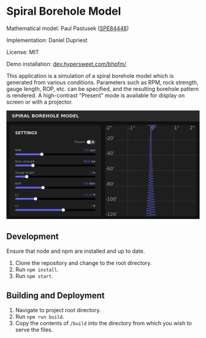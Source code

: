 # Spiral Borehole Model

Mathematical model: Paul Pastusek ([SPE84448](https://onepetro.org/SPEATCE/proceedings-abstract/03ATCE/All-03ATCE/SPE-84448-MS/137797))

Implementation: Daniel Dupriest

License: MIT

Demo installation: [dev.hypersweet.com/bhpfm/](http://dev.hypersweet.com/bhpfm/)

This application is a simulation of a spiral borehole model which is generated from various conditions. Parameters such as RPM, rock strength, gauge length, ROP, etc. can be specified, and the resulting borehole pattern is rendered. A high-contrast "Present" mode is available for display on screen or with a projector.

![Screenshot](screenshot.png)

## Development

Ensure that node and npm are installed and up to date.

1. Clone the repository and change to the root directory.
2. Run `npm install`.
3. Run `npm start`.

## Building and Deployment

1. Navigate to project root directory.
2. Run `npm run build`.
3. Copy the contents of `/build` into the directory from which you wish to serve the files.
